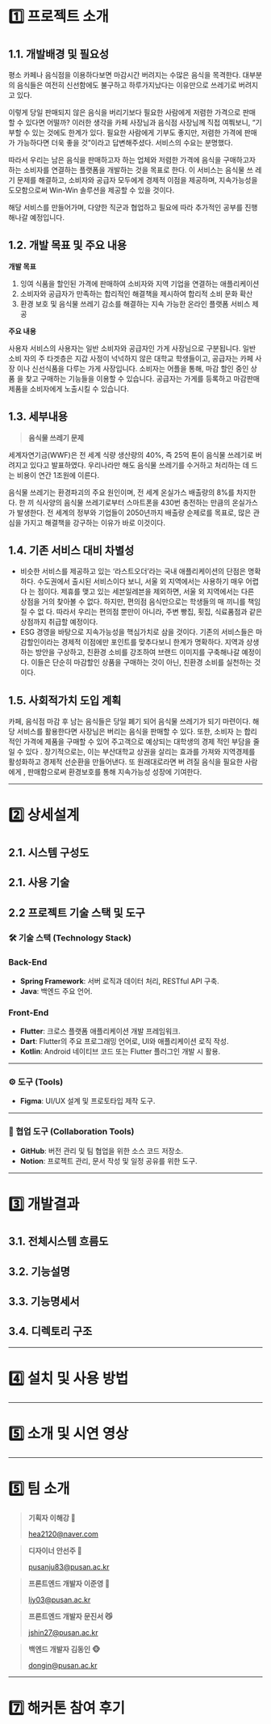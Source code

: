 # 1️⃣ 프로젝트 소개

## 1.1. 개발배경 및 필요성

평소 카페나 음식점을 이용하다보면 마감시간 버려지는 수많은 음식을 목격한다. 대부분의 음식들은 여전히 신선함에도 불구하고 하루가지났다는 이유만으로 쓰레기로 버려지고 있다.

이렇게 당일 판매되지 않은 음식을 버리기보다 필요한 사람에게 저렴한 가격으로 판매 할 수 있다면 어떨까? 이러한 생각을 카페 사장님과 음식점 사장님께 직접 여쭤보니, “기부할 수 있는 것에도 한계가 있다. 필요한 사람에게 기부도 좋지만, 저렴한 가격에 판매가 가능하다면 더욱 좋을 것”이라고 답변해주셨다. 서비스의 수요는 분명했다.

따라서 우리는 남은 음식을 판매하고자 하는 업체와 저렴한 가격에 음식을 구매하고자 하는 소비자를 연결하는 플랫폼을 개발하는 것을 목표로 한다. 이 서비스는 음식물 쓰 레기 문제를 해결하고, 소비자와 공급자 모두에게 경제적 이점을 제공하며, 지속가능성을 도모함으로써 Win-Win 솔루션을 제공할 수 있을 것이다.

해당 서비스를 만들어가며, 다양한 직군과 협업하고 필요에 따라 추가적인 공부를 진행해나갈 예정입니다.

## 1.2. 개발 목표 및 주요 내용

**개발 목표**

1. 잉여 식품을 할인된 가격에 판매하여 소비자와 지역 기업을 연결하는 애플리케이션
2. 소비자와 공급자가 만족하는 합리적인 해결책을 제시하여 합리적 소비 문화 확산
3. 환경 보호 및 음식물 쓰레기 감소를 해결하는 지속 가능한 온라인 플랫폼 서비스 제공

**주요 내용**

사용자 서비스의 사용자는 일반 소비자와 공급자인 가게 사장님으로 구분됩니다. 일반 소비 자의 주 타겟층은 지갑 사정이 넉넉하지 않은 대학교 학생들이고, 공급자는 카페 사장 이나 신선식품을 다루는 가게 사장입니다. 소비자는 어플을 통해, 마감 할인 중인 상품 을 찾고 구매하는 기능들을 이용할 수 있습니다. 공급자는 가게를 등록하고 마감판매 제품을 소비자에게 노출시킬 수 있습니다.

## 1.3. 세부내용

> **음식물 쓰레기 문제**
> 

세계자연기금(WWF)은 전 세계 식량 생산량의 40%, 즉 25억 톤이 음식물 쓰레기로 버려지고 있다고 발표하였다. 우리나라만 해도 음식물 쓰레기를 수거하고 처리하는 데 드는 비용이 연간 1조원에 이른다.

음식물 쓰레기는 환경파괴의 주요 원인이며, 전 세계 온실가스 배출량의 8%를 차지한 다. 한 끼 식사양의 음식물 쓰레기로부터 스마트폰을 430번 충전하는 만큼의 온실가스 가 발생한다. 전 세계의 정부와 기업들이 2050년까지 배출량 순제로를 목표로, 많은 관 심을 가지고 해결책을 강구하는 이유가 바로 이것이다.

## 1.4. 기존 서비스 대비 차별성

- 비슷한 서비스를 제공하고 있는 ‘라스트오더’라는 국내 애플리케이션의 단점은 명확 하다. 수도권에서 출시된 서비스이다 보니, 서울 외 지역에서는 사용하기 매우 어렵다 는 점이다. 제휴를 맺고 있는 세븐일레븐을 제외하면, 서울 외 지역에서는 다른 상점을 거의 찾아볼 수 없다. 하지만, 편의점 음식만으로는 학생들의 매 끼니를 책임질 수 없 다. 따라서 우리는 편의점 뿐만이 아니라, 주변 빵집, 횟집, 식료품점과 같은 상점까지 취급할 예정이다.
- ESG 경영을 바탕으로 지속가능성을 핵심가치로 삼을 것이다. 기존의 서비스들은 마감할인이라는 경제적 이점에만 포인트를 맞추다보니 한계가 명확하다. 지역과 상생하는 방안을 구상하고, 친환경 소비를 강조하여 브랜드 이미지를 구축해나갈 예정이다. 이들은 단순히 마감할인 상품을 구매하는 것이 아닌, 친환경 소비를 실천하는 것이다.

## 1.5. 사회적가치 도입 계획

카페, 음식점 마감 후 남는 음식들은 당일 폐기 되어 음식물 쓰레기가 되기 마련이다. 해당 서비스를 활용한다면 사장님은 버리는 음식을 판매할 수 있다. 또한, 소비자 는 합리적인 가격에 제품을 구매할 수 있어 주고객으로 예상되는 대학생의 경제 적인 부담을 줄일 수 있다 . 장기적으로는, 이는 부산대학교 상권을 살리는 효과를 가져와 지역경제를 활성화하고 경제적 선순환을 만들어낸다. 또 원래대로라면 버 려질 음식을 필요한 사람에게 , 판매함으로써 환경보호를 통해 지속가능성 성장에 기여한다.

---

# 2️⃣ 상세설계

## 2.1. 시스템 구성도

## 2.1. 사용 기술

## 2.2 프로젝트 기술 스택 및 도구

### 🛠 기술 스택 (Technology Stack)

### Back-End
- **Spring Framework**: 서버 로직과 데이터 처리, RESTful API 구축.
- **Java**: 백엔드 주요 언어.

### Front-End
- **Flutter**: 크로스 플랫폼 애플리케이션 개발 프레임워크.
- **Dart**: Flutter의 주요 프로그래밍 언어로, UI와 애플리케이션 로직 작성.
- **Kotlin**: Android 네이티브 코드 또는 Flutter 플러그인 개발 시 활용.

---

### ⚙️ 도구 (Tools)
- **Figma**: UI/UX 설계 및 프로토타입 제작 도구.

---

### 🤝 협업 도구 (Collaboration Tools)
- **GitHub**: 버전 관리 및 팀 협업을 위한 소스 코드 저장소.
- **Notion**: 프로젝트 관리, 문서 작성 및 일정 공유를 위한 도구.

---

# 3️⃣ 개발결과

## 3.1. 전체시스템 흐름도

## 3.2. 기능설명

## 3.3. 기능명세서

## 3.4. 디렉토리 구조

---

# 4️⃣ 설치 및 사용 방법

---

# 5️⃣ 소개 및 시연 영상

---

# 5️⃣ 팀 소개

> **기획자 이해강 🦕**
> 
> 
> hea2120@naver.com
> 

> **디자이너 안선주 🐥**
> 
> 
> pusanju83@pusan.ac.kr
> 

> **프론트엔드 개발자 이준영 🦥**
> 
> 
> ljy03@pusan.ac.kr
> 

> **프론트엔드 개발자 문진서 😼**
> 
> 
> jshin27@pusan.ac.kr
> 

> **백엔드 개발자 김동인 🐵**
> 
> 
> dongin@pusan.ac.kr
> 

---

# 7️⃣ 해커톤 참여 후기
